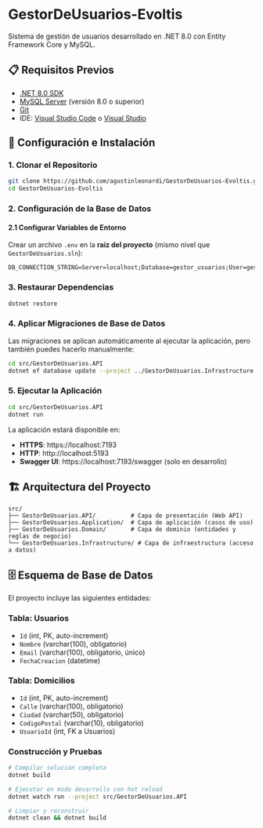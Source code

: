 # GestorDeUsuarios-Evoltis

Sistema de gestión de usuarios desarrollado en .NET 8.0 con Entity Framework Core y MySQL.

## 📋 Requisitos Previos

- [.NET 8.0 SDK](https://dotnet.microsoft.com/download/dotnet/8.0)
- [MySQL Server](https://dev.mysql.com/downloads/mysql/) (versión 8.0 o superior)
- [Git](https://git-scm.com/downloads)
- IDE: [Visual Studio Code](https://code.visualstudio.com/) o [Visual Studio](https://visualstudio.microsoft.com/)

## 🚀 Configuración e Instalación

### 1. Clonar el Repositorio

```bash
git clone https://github.com/agustinleonardi/GestorDeUsuarios-Evoltis.git
cd GestorDeUsuarios-Evoltis
```

### 2. Configuración de la Base de Datos

#### 2.1 Configurar Variables de Entorno

Crear un archivo `.env` en la **raíz del proyecto** (mismo nivel que `GestorDeUsuarios.sln`):

```env
DB_CONNECTION_STRING=Server=localhost;Database=gestor_usuarios;User=gestor_user;Password=tu_password_segura;
```

### 3. Restaurar Dependencias

```bash
dotnet restore
```

### 4. Aplicar Migraciones de Base de Datos

Las migraciones se aplican automáticamente al ejecutar la aplicación, pero también puedes hacerlo manualmente:

```bash
cd src/GestorDeUsuarios.API
dotnet ef database update --project ../GestorDeUsuarios.Infrastructure
```

### 5. Ejecutar la Aplicación

```bash
cd src/GestorDeUsuarios.API
dotnet run
```

La aplicación estará disponible en:

- **HTTPS**: https://localhost:7193
- **HTTP**: http://localhost:5193
- **Swagger UI**: https://localhost:7193/swagger (solo en desarrollo)

## 🏗️ Arquitectura del Proyecto

```
src/
├── GestorDeUsuarios.API/          # Capa de presentación (Web API)
├── GestorDeUsuarios.Application/  # Capa de aplicación (casos de uso)
├── GestorDeUsuarios.Domain/       # Capa de dominio (entidades y reglas de negocio)
└── GestorDeUsuarios.Infrastructure/ # Capa de infraestructura (acceso a datos)
```

## 🗄️ Esquema de Base de Datos

El proyecto incluye las siguientes entidades:

### Tabla: Usuarios

- `Id` (int, PK, auto-increment)
- `Nombre` (varchar(100), obligatorio)
- `Email` (varchar(100), obligatorio, único)
- `FechaCreacion` (datetime)

### Tabla: Domicilios

- `Id` (int, PK, auto-increment)
- `Calle` (varchar(100), obligatorio)
- `Ciudad` (varchar(50), obligatorio)
- `CodigoPostal` (varchar(10), obligatorio)
- `UsuarioId` (int, FK a Usuarios)

### Construcción y Pruebas

```bash
# Compilar solución completa
dotnet build

# Ejecutar en modo desarrollo con hot reload
dotnet watch run --project src/GestorDeUsuarios.API

# Limpiar y reconstruir
dotnet clean && dotnet build
```
